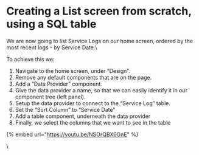# Creating a List screen from scratch, using a SQL table

 We are now going to list Service Logs on our home screen, ordered by the most recent logs - by Service Date.\


To achieve this we:

1. Navigate to the home screen, under “Design”.
2. Remove any default components that are on the page.
3. Add a “Data Provider” component.
4. Give the data provider a name, so that we can easily identify it in our component tree (left panel).
5. Setup the data provider to connect to the “Service Log” table.
6. Set the “Sort Column” to “Service Date”
7. Add a table component, underneath the data provider
8. Finally, we select the columns that we want to see in the table

{% embed url="https://youtu.be/NSOrQBX6GnE" %}



\
